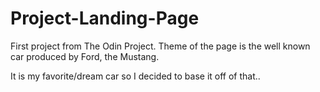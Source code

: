 # Project-Landing-Page
First project from The Odin Project. Theme of the page is the well known car
produced by Ford, the Mustang.

It is my favorite/dream car so I decided to base it off of that..
